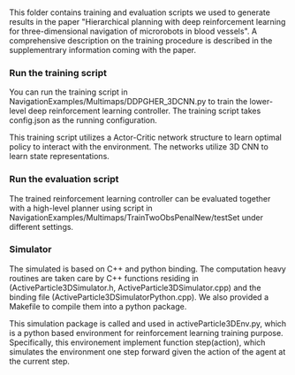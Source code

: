 ###

This folder contains training and evaluation scripts we used to generate results in the paper "Hierarchical planning with deep reinforcement learning for  three-dimensional navigation of microrobots in blood vessels".
A comprehensive description on the training procedure is described in the supplementrary information coming with the paper. 


### Run the training script
You can run the training script in NavigationExamples/Multimaps/DDPGHER_3DCNN.py to train the lower-level deep reinforcement learning controller. The training script takes config.json as the running configuration. 

This training script utilizes a Actor-Critic network structure to learn optimal policy to interact with the environment. The networks utilize 3D CNN to learn state representations. 

### Run the evaluation script

The trained reinforcement learning controller can be evaluated together with a high-level planner using script in NavigationExamples/Multimaps/TrainTwoObsPenalNew/testSet under different settings.


### Simulator
The simulated is based on C++ and python binding. The computation heavy routines are taken care by C++ functions residing in (ActiveParticle3DSimulator.h, ActiveParticle3DSimulator.cpp) and the binding file (ActiveParticle3DSimulatorPython.cpp). We also provided a Makefile to compile them into a python package. 

This simulation package is called and used in activeParticle3DEnv.py, which is a python based environment for reinforcement learning training purpose. Specifically, this environement implement function step(action), which simulates the environment one step forward given the action of the agent at the current step.








